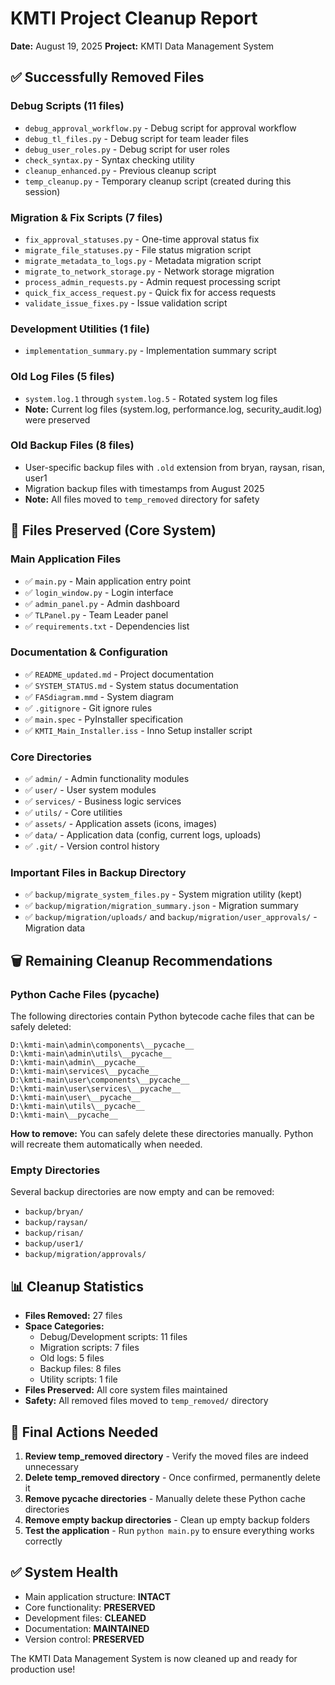 # KMTI Project Cleanup Report
**Date:** August 19, 2025
**Project:** KMTI Data Management System

## ✅ Successfully Removed Files

### Debug Scripts (11 files)
- `debug_approval_workflow.py` - Debug script for approval workflow
- `debug_tl_files.py` - Debug script for team leader files
- `debug_user_roles.py` - Debug script for user roles
- `check_syntax.py` - Syntax checking utility
- `cleanup_enhanced.py` - Previous cleanup script
- `temp_cleanup.py` - Temporary cleanup script (created during this session)

### Migration & Fix Scripts (7 files)
- `fix_approval_statuses.py` - One-time approval status fix
- `migrate_file_statuses.py` - File status migration script
- `migrate_metadata_to_logs.py` - Metadata migration script
- `migrate_to_network_storage.py` - Network storage migration
- `process_admin_requests.py` - Admin request processing script
- `quick_fix_access_request.py` - Quick fix for access requests
- `validate_issue_fixes.py` - Issue validation script

### Development Utilities (1 file)
- `implementation_summary.py` - Implementation summary script

### Old Log Files (5 files)
- `system.log.1` through `system.log.5` - Rotated system log files
- **Note:** Current log files (system.log, performance.log, security_audit.log) were preserved

### Old Backup Files (8 files)
- User-specific backup files with `.old` extension from bryan, raysan, risan, user1
- Migration backup files with timestamps from August 2025
- **Note:** All files moved to `temp_removed` directory for safety

## 📁 Files Preserved (Core System)

### Main Application Files
- ✅ `main.py` - Main application entry point
- ✅ `login_window.py` - Login interface
- ✅ `admin_panel.py` - Admin dashboard
- ✅ `TLPanel.py` - Team Leader panel
- ✅ `requirements.txt` - Dependencies list

### Documentation & Configuration
- ✅ `README_updated.md` - Project documentation
- ✅ `SYSTEM_STATUS.md` - System status documentation
- ✅ `FASdiagram.mmd` - System diagram
- ✅ `.gitignore` - Git ignore rules
- ✅ `main.spec` - PyInstaller specification
- ✅ `KMTI_Main_Installer.iss` - Inno Setup installer script

### Core Directories
- ✅ `admin/` - Admin functionality modules
- ✅ `user/` - User system modules
- ✅ `services/` - Business logic services  
- ✅ `utils/` - Core utilities
- ✅ `assets/` - Application assets (icons, images)
- ✅ `data/` - Application data (config, current logs, uploads)
- ✅ `.git/` - Version control history

### Important Files in Backup Directory
- ✅ `backup/migrate_system_files.py` - System migration utility (kept)
- ✅ `backup/migration/migration_summary.json` - Migration summary
- ✅ `backup/migration/uploads/` and `backup/migration/user_approvals/` - Migration data

## 🗑️ Remaining Cleanup Recommendations

### Python Cache Files (__pycache__)
The following directories contain Python bytecode cache files that can be safely deleted:
```
D:\kmti-main\admin\components\__pycache__
D:\kmti-main\admin\utils\__pycache__
D:\kmti-main\admin\__pycache__
D:\kmti-main\services\__pycache__
D:\kmti-main\user\components\__pycache__
D:\kmti-main\user\services\__pycache__
D:\kmti-main\user\__pycache__
D:\kmti-main\utils\__pycache__
D:\kmti-main\__pycache__
```

**How to remove:** You can safely delete these directories manually. Python will recreate them automatically when needed.

### Empty Directories
Several backup directories are now empty and can be removed:
- `backup/bryan/`
- `backup/raysan/`
- `backup/risan/`
- `backup/user1/`
- `backup/migration/approvals/`

## 📊 Cleanup Statistics
- **Files Removed:** 27 files
- **Space Categories:**
  - Debug/Development scripts: 11 files
  - Migration scripts: 7 files  
  - Old logs: 5 files
  - Backup files: 8 files
  - Utility scripts: 1 file
- **Files Preserved:** All core system files maintained
- **Safety:** All removed files moved to `temp_removed/` directory

## 🔧 Final Actions Needed

1. **Review temp_removed directory** - Verify the moved files are indeed unnecessary
2. **Delete temp_removed directory** - Once confirmed, permanently delete it
3. **Remove __pycache__ directories** - Manually delete these Python cache directories  
4. **Remove empty backup directories** - Clean up empty backup folders
5. **Test the application** - Run `python main.py` to ensure everything works correctly

## ✅ System Health
- Main application structure: **INTACT**
- Core functionality: **PRESERVED**  
- Development files: **CLEANED**
- Documentation: **MAINTAINED**
- Version control: **PRESERVED**

The KMTI Data Management System is now cleaned up and ready for production use!
